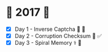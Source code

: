 # :christmas_tree: 2017 :christmas_tree:

- [x] Day 1 - Inverse Captcha :arrows_counterclockwise: :camera_flash:
- [x] Day 2 - Corruption Checksum :currency_exchange: :white_check_mark:
- [x] Day 3 - Spiral Memory :medical_symbol: :brain:
